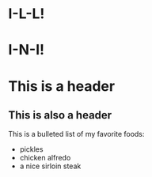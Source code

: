 # I-L-L!

# I-N-I!

<H1> This is a header </H1>
<H2> This is also a header </H2>

<p>This is a bulleted list of my favorite foods: </p>
<ul> 
  <li>pickles</li>
  <li>chicken alfredo</li>
  <li>a nice sirloin steak</li>
</ul>

